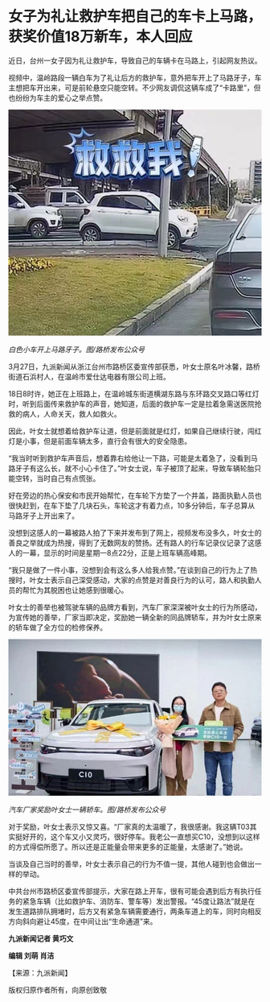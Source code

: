 # 女子为礼让救护车把自己的车卡上马路，获奖价值18万新车，本人回应

近日，台州一女子因为礼让救护车，导致自己的车辆卡在马路上，引起网友热议。

视频中，温岭路段一辆白车为了礼让后方的救护车，意外把车开上了马路牙子，车主想把车开出来，可是前轮悬空只能空转。不少网友调侃这辆车成了“卡路里”，但也纷纷为车主的爱心之举点赞。

![53b0a681932607d803e26eb29847e011.jpg](https://raw.githubusercontent.com/qqhsx/qqnews_image/main/2024/03/27/女子为礼让救护车把自己的车卡上马路，获奖价值18万新车，本人回应/53b0a681932607d803e26eb29847e011.jpg)

 _白色小车开上马路牙子。图/路桥发布公众号_

3月27日，九派新闻从浙江台州市路桥区委宣传部获悉，叶女士原名叶冰馨，路桥街道石浜村人，在温岭市爱仕达电器有限公司上班。

18日8时许，她正在上班路上，在温岭城东街道横湖东路与东环路交叉路口等红灯时，听到后面传来救护车的声音，她知道，后面的救护车一定是拉着急需送医院抢救的病人，人命关天，救人如救火。

因此，叶女士就想着给救护车让道，但是前面就是红灯，如果自己继续行驶，闯红灯是小事，但是前面车辆太多，直行会有很大的安全隐患。

“我当时听到救护车声音后，想着靠右给他让一下路，可能是太着急了，没看到马路牙子有这么长，就不小心卡住了。”叶女士说，车子被顶了起来，导致车辆轮胎只能空转，当时自己有点慌张。

好在旁边的热心保安和市民开始帮忙，在车轮下方垫了一个井盖，路面执勤人员也很快赶到，在车下垫了几块石头，车轮这才有着力点，10多分钟后，车子总算从马路牙子上开出来了。

没想到这感人的一幕被路人拍了下来并发布到了网上，视频发布没多久，叶女士的善良之举就成为热搜，得到了无数网友的赞扬。还有路人的行车记录仪记录了这感人的一幕，显示的时间是星期一8点22分，正是上班车辆高峰期。

“我只是做了一件小事，没想到会有这么多人给我点赞。”在谈到自己的行为上了热搜时，叶女士表示自己深受感动，大家的点赞是对善良行为的认可，路人和执勤人员的帮忙为其脱困也让她感到很暖心。

叶女士的善举也被驾驶车辆的品牌方看到，汽车厂家深深被叶女士的行为所感动，为宣传她的善举，厂家当即决定，奖励她一辆全新的同品牌轿车，并为叶女士原来的轿车做了全方位的检修保养。

![49ccd247fb83fdcba986a9f8269cacb8.jpg](https://raw.githubusercontent.com/qqhsx/qqnews_image/main/2024/03/27/女子为礼让救护车把自己的车卡上马路，获奖价值18万新车，本人回应/49ccd247fb83fdcba986a9f8269cacb8.jpg)

 _汽车厂家奖励叶女士一辆轿车。图/路桥发布公众号_

对于奖励，叶女士表示又惊又喜。“厂家真的太温暖了，我很感谢。我这辆T03其实挺好开的，这个车又小又灵巧，很好停车。我老公一直想买C10，没想到以这样的方式得偿所愿了。所以还是正能量会带来更多的正能量，太感谢了。”她说。

当谈及自己当时的善举，叶女士表示自己的行为不值一提，其他人碰到也会做出一样的举动。

中共台州市路桥区委宣传部提示，大家在路上开车，很有可能会遇到后方有执行任务的紧急车辆（比如救护车、消防车、警车等）发出警报。“45度让路法”就是在发生道路排队拥堵时，后方又有紧急车辆需要通行，两条车道上的车，同时向相反方向斜向避让45度，在中间让出“生命通道”来。

**九派新闻记者 黄巧文**

**编辑 刘萌 肖洁**

【来源：九派新闻】

版权归原作者所有，向原创致敬

